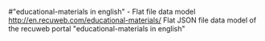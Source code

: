 #"educational-materials in english" - Flat file data model
http://en.recuweb.com/educational-materials/
Flat JSON file data model of the recuweb portal "educational-materials in english"
